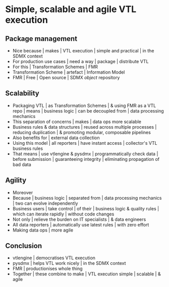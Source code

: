 # Simple, scalable and agile VTL execution

## Package management
- Nice because | makes | VTL execution | simple and practical | in the SDMX context
- For production use cases | need a way | package | distribute VTL
- For this | Transformation Schemes | FMR
- Transformation Scheme | artefact | Information Model
- FMR | Free | Open source | SDMX *object* repository

## Scalability
- Packaging VTL | as Transformation Schemes | & using FMR as a VTL repo | means | business logic | can be decoupled from | data processing mechanics
- This separation of concerns | makes | data ops more scalable
- Business rules & data structures | reused across multiple processes | reducing duplication | & promoting modular, composable pipelines
- Also benefits for | external data collection
- Using this model | all reporters | have instant access | collector's VTL business rules
- That means | use vtlengine & pysdmx | programmatically check data | before submission | guaranteeing integrity | eliminating propagation of bad data 

## Agility
- Moreover
- Because | business logic | separated from | data processing mechanics | two can evolve independently
- Business users | take control | of their | business logic & quality rules | which can iterate rapidly | without code changes
- Not only | relieve the burden on IT specialists | & data engineers
- All data reporters | automatically use latest rules | with zero effort
- Making data ops | more agile

## Conclusion
- vtlengine | democratises VTL execution
- pysdmx |  helps VTL work nicely | in the SDMX context
- FMR | productionises whole thing
- Together | these combine to make | VTL execution simple | scalable | & agile
